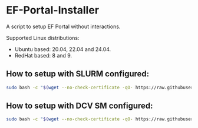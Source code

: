 # EF-Portal-Installer

A script to setup EF Portal without interactions.

Supported Linux distributions:

* Ubuntu based: 20.04, 22.04 and 24.04.
* RedHat based: 8 and 9.

## How to setup with SLURM configured:

```bash
sudo bash -c "$(wget --no-check-certificate -qO- https://raw.githubusercontent.com/NISP-GmbH/EF-Portal-Installer/refs/heads/main/ef-portal-installer.sh)" bash ef-portal-installer.sh --slurm_support=true --license_file=./license.ef
```

## How to setup with DCV SM configured:

```bash
sudo bash -c "$(wget --no-check-certificate -qO- https://raw.githubusercontent.com/NISP-GmbH/EF-Portal-Installer/refs/heads/main/ef-portal-installer.sh)" bash ef-portal-installer.sh --dcvsm_support=true --license_file=./license.ef

```
